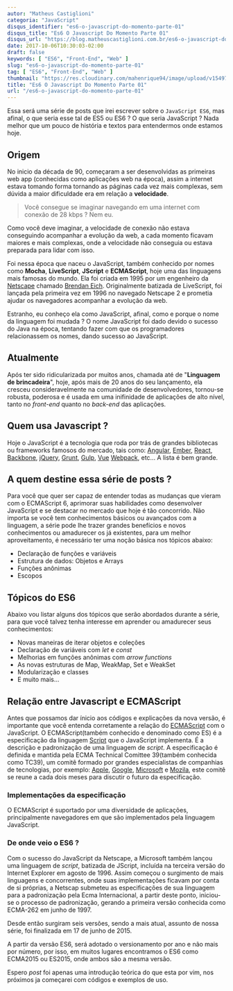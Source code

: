 ```yaml
---
autor: "Matheus Castiglioni"
categoria: "JavaScript"
disqus_identifier: "es6-o-javascript-do-momento-parte-01"
disqus_title: "Es6 O Javascript Do Momento Parte 01"
disqus_url: "https://blog.matheuscastiglioni.com.br/es6-o-javascript-do-momento-parte-01"
date: 2017-10-06T10:30:03-02:00
draft: false
keywords: [ "ES6", "Front-End", "Web" ]
slug: "es6-o-javascript-do-momento-parte-01"
tag: [ "ES6", "Front-End", "Web" ]
thumbnail: "https://res.cloudinary.com/mahenrique94/image/upload/v1549726960/es6-o-javascript-do-momento-parte-01_j8w0yi.jpg"
title: "Es6 O Javascript Do Momento Parte 01"
url: "/es6-o-javascript-do-momento-parte-01"
---
```


Essa será uma série de posts que irei escrever sobre o `JavaScript ES6`, mas afinal, o que seria esse tal de ES5 ou ES6 ? O que seria JavaScript ? Nada melhor que um pouco de história e textos para entendermos onde estamos hoje.

## Origem

No inicio da década de 90, começaram a ser desenvolvidas as primeiras web app (conhecidas como aplicações web na época), assim a internet estava tomando forma tornando as páginas cada vez mais complexas, sem dúvida a maior dificuldade era em relação a **velocidade**.

> Você consegue se imaginar navegando em uma internet com conexão de 28 kbps ? Nem eu.

Como você deve imaginar, a velocidade de conexão não estava conseguindo acompanhar a evolução da web, a cada momento ficavam maiores e mais complexas, onde a velocidade não conseguia ou estava preparada para lidar com isso.

Foi nessa época que naceu o JavaScript, também conhecido por nomes como **Mocha**, **LiveScript**, **JScript** e **ECMAScript**, hoje uma das linguagens mais famosas do mundo. Ela foi criada em 1995 por um engenheiro da [Netscape](https://pt.wikipedia.org/wiki/Netscape) chamado [Brendan Eich](https://pt.wikipedia.org/wiki/Brendan_Eich). Originalmente batizada de LiveScript, foi lançada pela primeira vez em 1996 no navegado Netscape 2 e prometia ajudar os navegadores acompanhar a evolução da web.

Estranho, eu conheço ela como JavaScript, afinal, como e porque o nome da linguagem foi mudada ? O nome JavaScript foi dado devido o sucesso do Java na época, tentando fazer com que os programadores relacionassem os nomes, dando sucesso ao JavaScript.

## Atualmente

Após ter sido ridicularizada por muitos anos, chamada até de "**Linguagem de brincadeira**", hoje, após mais de 20 anos do seu lançamento, ela cresceu consideravelmente na comunidade de desenvolvedores, tornou-se robusta, poderosa e é usada em uma inifinidade de aplicações de alto nível, tanto no *front-end* quanto no *back-end* das aplicações.

## Quem usa Javascript ?

Hoje o JavaScript é a tecnologia que roda por trás de grandes bibliotecas ou frameworks famosos do mercado, tais como: [Angular](https://angular.io/), [Ember](https://www.emberjs.com/), [React](https://facebook.github.io/react/), [Backbone](http://backbonejs.org/), [jQuery](http://jquery.com/), [Grunt](https://gruntjs.com/), [Gulp](http://gulpjs.com/), [Vue](https://vuejs.org/) [Webpack](https://webpack.github.io/), etc... A lista é bem grande.

## A quem destine essa série de posts ?

Para você que quer ser capaz de entender todas as mudanças que vieram com o ECMAScript 6, aprimorar suas habilidades como desenvolver JavaScript e se destacar no mercado que hoje é tão concorrido. Não importa se você tem conhecimentos básicos ou avançados com a linguagem, a série pode lhe trazer grandes benefícios e novos conhecimentos ou amadurecer os já existentes, para um melhor aproveitamento, é necessário ter uma noção básica nos tópicos abaixo:

- Declaração de funções e variáveis
- Estrutura de dados: Objetos e Arrays
- Funções anônimas
- Escopos

## Tópicos do ES6

Abaixo vou listar alguns dos tópicos que serão abordados durante a série, para que você talvez tenha interesse em aprender ou amadurecer seus conhecimentos:

- Novas maneiras de iterar objetos e coleções
- Declaração de variáveis com *let* e *const*
- Melhorias em funções anônimas com *arrow functions*
- As novas estruturas de Map, WeakMap, Set e WeakSet
- Modularização e classes
- E muito mais...

## Relação entre Javascript e ECMAScript

Antes que possamos dar ínicio aos códigos e explicações da nova versão, é importante que você entenda corretamente a relação do [ECMAScript](https://pt.wikipedia.org/wiki/ECMAScript) com o JavaScript. O ECMAScript(também conhecido e denominado como ES) é a especificação da linguagem [Script](https://pt.wikipedia.org/wiki/Linguagem_de_script) que o JavaScript implementa. É a descrição e padronização de uma linguagem de *script*. A especificação é definida e mantida pela ECMA Technical Comittee 39(também conhecida como TC39), um comitê formado por grandes especialistas de companhias de tecnologias, por exemplo: [Apple](https://www.apple.com), [Google](https://www.google.com.br/), [Microsoft](https://www.microsoft.com/pt-br/) e [Mozila](https://www.mozilla.org/pt-BR/), este comitê se reune a cada dois meses para discutir o futuro da especificação.

### Implementações da especificação

O ECMAScript é suportado por uma diversidade de aplicações, principalmente navegadores em que são implementados pela linguagem JavaScript.

### De onde veio o ES6 ?

Com o sucesso do JavaScript da Netscape, a Microsoft também lançou uma linguagem de *script*, batizada de JScript, incluída na terceira versão do Internet Explorer em agosto de 1996. Assim começou o surgimento de mais linguagens e concorrentes, onde suas implementações ficavam por conta de si próprias, a Netscap submeteu as especificações de sua linguagem para a padronização pela Ecma Internacional, a partir deste ponto, iniciou-se o processo de padronização, gerando a primeira versão conhecida como ECMA-262 em junho de 1997.

Desde então surgiram seis versões, sendo a mais atual, assunto de nossa série, foi finalizada em 17 de junho de 2015.

A partir da versão ES6, será adotado o versionamento por ano e não mais por número, por isso, em muitos lugares encontramos o ES6 como ECMA2015 ou ES2015, onde ambos são a mesma versão.

Espero *post* foi apenas uma introdução teórica do que esta por vim, nos próximos ja começarei com códigos e exemplos de uso.
